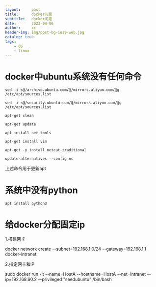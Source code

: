 ```yaml
---
layout:     post
title:      docker问题
subtitle:   docker问题
date:       2023-04-06
author:     xc
header-img: img/post-bg-ios9-web.jpg
catalog: true
tags:
    - OS
    - linux
---
```

# docker中ubuntu系统没有任何命令
```
sed -i s@/archive.ubuntu.com/@/mirrors.aliyun.com/@g /etc/apt/sources.list

sed -i s@/security.ubuntu.com/@/mirrors.aliyun.com/@g /etc/apt/sources.list

apt-get clean

apt-get update

apt install net-tools

apt-get install vim

apt-get -y install netcat-traditional

update-alternatives --config nc
```
上述命令用于更新apt

# 系统中没有python
```
apt install python3
```

# 给docker分配固定ip

1.搭建网卡

docker network create --subnet=192.168.1.0/24 --gateway=192.168.1.1 docker-intranet

2.指定网卡和IP

sudo docker run -it --name=HostA --hostname=HostA --net=intranet --ip=192.168.60.2 --privileged "seedubuntu" /bin/bash

